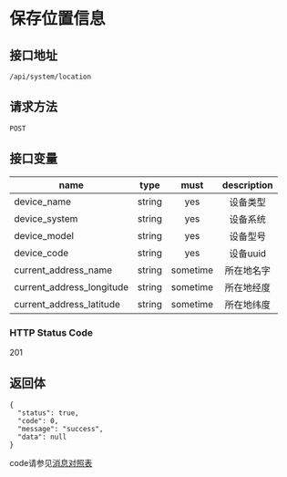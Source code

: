 # 保存位置信息

## 接口地址

`/api/system/location`

## 请求方法

```POST ```

## 接口变量

| name     | type     | must     | description |
|----------|:--------:|:--------:|:--------:|
| device_name  | string   | yes      | 设备类型  |
| device_system  | string   | yes      | 设备系统  |
| device_model  | string   | yes      | 设备型号  |
| device_code  | string   | yes      | 设备uuid  |
| current_address_name   | string   | sometime     | 所在地名字 |
| current_address_longitude   | string   | sometime     | 所在地经度 |
| current_address_latitude   | string   | sometime     | 所在地纬度 |

### HTTP Status Code

201

## 返回体

```json5
{
  "status": true,
  "code": 0,
  "message": "success",
  "data": null
}
```

code请参见[消息对照表](消息对照表.md)
